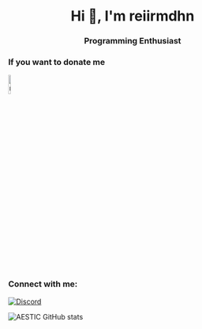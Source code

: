 <h1 align="center">Hi 👋, I'm reiirmdhn</h1>
<h3 align="center">Programming Enthusiast</h3>

<h3 align="left">If you want to donate me</h3>
<p align="left">
<a href="https://sociabuzz.com/aestic/donate" target="blank"><img align="center" src="https://sociabuzz.s3.ap-southeast-1.amazonaws.com//landing-page/img/sociabuzz-logo.png" alt="reiirmdhn" height="10%" width="10%" /></a>
</p>

<h3 align="left">Connect with me:</h3>
<p align="left"><a href="https://discordapp.com/users/359328319759450113/">
     <img alt="Discord" src="https://img.shields.io/static/v1?style=flat&logo=discord&logoColor=white&color=%237289DA&label=&message=AESTIC%233324"/>
</a></p>
  
![AESTIC GitHub stats](https://github-readme-stats.vercel.app/api?username=reiirmdhn&layout=compact&theme=react)
